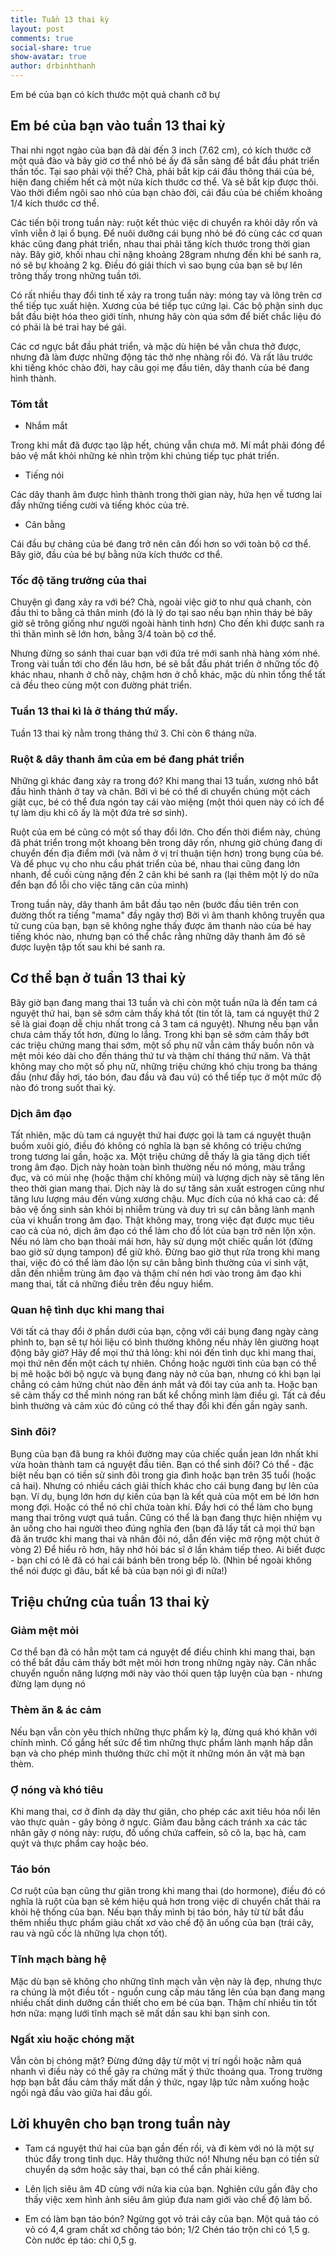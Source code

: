 ```yaml
---
title: Tuần 13 thai kỳ
layout: post
comments: true
social-share: true
show-avatar: true
author: drbinhthanh
---
```


Em bé của bạn có kích thước một quả chanh cỡ bự


## Em bé của bạn vào tuần 13 thai kỳ

Thai nhi ngọt ngào của bạn đã dài đến 3 inch (7.62 cm), có kích thước cỡ một quả đào và bây giờ cơ thể nhỏ bé ấy đã sẵn sàng để bắt đầu phát triển thần tốc. Tại sao phải vội thế? Chà, phải bắt kịp cái đầu thông thái của bé, hiện đang chiếm hết cả một nửa kích thước cơ thể. Và sẽ bắt kịp được thôi. Vào thời điểm ngôi sao nhỏ của bạn chào đời, cái đầu của bé chiếm khoảng 1/4 kích thước cơ thể.

Các tiến bội trong tuần này: ruột kết thúc việc di chuyển ra khỏi dây rốn và vĩnh viễn ở lại ổ bụng. Để nuôi dưỡng cái bụng nhỏ bé đó cùng các cơ quan khác cũng đang phát triển, nhau thai phải tăng kích thước trong thời gian này. Bây giờ, khối nhau chỉ nặng khoảng 28gram nhưng đến khi bé sanh ra, nó sẽ bự khoảng 2 kg. Điều đó giải thích vì sao bụng của bạn sẽ bự lên trông thấy trong những tuần tới.

Có rất nhiều thay đổi tinh tế xảy ra trong tuần này: móng tay và lông trên cơ thể tiếp tục xuất hiện. Xương của bé tiếp tục cứng lại. Các bộ phận sinh dục bắt đầu biệt hóa theo giới tính, nhưng hãy còn qúa sớm để biết chắc liệu đó có phải là bé trai hay bé gái.

Các cơ ngực bắt đầu phát triển, và mặc dù hiện bé vẫn chưa thở được, nhưng đã làm được những động tác thở nhẹ nhàng rồi đó. Và rất lâu trước khi tiếng khóc chào đời, hay câu gọi mẹ đầu tiên, dây thanh của bé đang hình thành.

### Tóm tắt

- Nhắm mắt

Trong khi mắt đã được tạo lập hết, chúng vẫn chưa mở. Mí mắt phải đóng để bảo vệ mắt khỏi những kẻ nhìn trộm khi chúng tiếp tục phát triển.

- Tiếng nói

Các dây thanh âm được hình thành trong thời gian này, hứa hẹn về tương lai đầy những tiếng cười và tiếng khóc của trẻ.

- Cân bằng

Cái đầu bự chảng của bé đang trở nên cân đối hơn so với toàn bộ cơ thể. Bây giờ, đầu của bé bự bằng nửa kích thước cơ thể.

### Tốc độ tăng trưởng của thai

Chuyện gì đang xảy ra với bé? Chà, ngoài việc giờ to như quả chanh, còn đầu thì to bằng cả thân minh (đó là lý do tại sao nếu bạn nhìn tháy bé bây giờ sẽ trông giống như người ngoài hành tinh hơn) Cho đến khi được sanh ra thì thân mình sẽ lớn hơn, bằng 3/4 toàn bộ cơ thể.

Nhưng đừng so sánh thai cuar bạn với đứa trẻ mới sanh nhà hàng xóm nhé. Trong vài tuần tới cho đến lâu hơn, bé sẽ bắt đầu phát triển ở những tốc độ khác nhau, nhanh ở chỗ này, chậm hơn ở chỗ khác, mặc dù nhìn tổng thể tất cả đều theo cùng một con đường phát triển.

### Tuần 13 thai kì là ở tháng thứ mấy.

Tuần 13 thai kỳ nằm trong tháng thứ 3. Chỉ còn 6 tháng nữa.

### Ruột & dây thanh âm của em bé đang phát triển

Những gì khác đang xảy ra trong đó? Khi mang thai 13 tuần, xương nhỏ bắt đầu hình thành ở tay và chân. Bởi vì bé có thể di chuyển chúng một cách giật cục, bé có thể đưa ngón tay cái vào miệng (một thói quen này có ích để tự làm dịu khi cô ấy là một đứa trẻ sơ sinh).

Ruột của em bé cũng có một số thay đổi lớn. Cho đến thời điểm này, chúng đã phát triển trong một khoang bên trong dây rốn, nhưng giờ chúng đang di chuyển đến địa điểm mới (và nằm ở vị trí thuận tiện hơn) trong bụng của bé. Và để phục vụ cho nhu cầu phát triển của bé, nhau thai cũng đang lớn nhanh, để cuối cùng nặng đến 2 cân khi bé sanh ra (lại thêm một lý do nữa đển bạn đổ lỗi cho việc tăng cân của mình)

Trong tuần này, dây thanh âm bắt đầu tạo nên (bước đầu tiên trên con đường thốt ra tiếng "mama" đầy ngây thơ) Bởi vì âm thanh không truyền qua tử cung của bạn, bạn sẽ không nghe thấy được âm thanh nào của bé hay tiếng khóc nào, nhưng bạn có thể chắc rằng những dây thanh âm đó sẽ được luyện tập tốt sau khi bé sanh ra.

## Cơ thể bạn ở tuần 13 thai kỳ

Bây giờ bạn đang mang thai 13 tuần và chỉ còn một tuần nữa là đến tam cá nguyệt thứ hai, bạn sẽ sớm cảm thấy khá tốt (tin tốt là, tam cá nguyệt thứ 2 sẽ là giai đoạn dễ chịu nhất trong cả 3 tam cá nguyệt). Nhưng nếu bạn vẫn chưa cảm thấy tốt hơn, đừng lo lắng. Trong khi bạn sẽ sớm cảm thấy bớt các triệu chứng mang thai sớm, một số phụ nữ vẫn cảm thấy buồn nôn và mệt mỏi kéo dài cho đến tháng thứ tư và thậm chí tháng thứ năm. Và thật không may cho một số phụ nữ, những triệu chứng khó chịu trong ba tháng đầu (như đầy hơi, táo bón, đau đầu và đau vú) có thể tiếp tục ở một mức độ nào đó trong suốt thai kỳ.

### Dịch âm đạo

Tất nhiên, mặc dù tam cá nguyệt thứ hai được gọi là tam cá nguyệt thuận buồm xuôi gió, điều đó không có nghĩa là bạn sẽ không có triệu chứng trong tương lai gần, hoặc xa. Một triệu chứng dễ thấy là gia tăng dịch tiết trong âm đạo. Dịch này hoàn toàn bình thường nếu nó mỏng, màu trắng đục, và có mùi nhẹ (hoặc thậm chí không mùi) và lượng dịch này sẽ tăng lên theo thời gian mang thai. Dịch này là do sự tăng sản xuất estrogen cũng như tăng lưu lượng máu đến vùng xương chậu. Mục đích của nó khá cao cả: để bảo vệ ống sinh sản khỏi bị nhiễm trùng và duy trì sự cân bằng lành mạnh của vi khuẩn trong âm đạo. Thật không may, trong việc đạt được mục tiêu cao cả của nó, dịch âm đạo có thể làm cho đồ lót của bạn trở nên lộn xộn. Nếu nó làm cho bạn thoải mái hơn, hãy sử dụng một chiếc quần lót (đừng bao giờ sử dụng tampon) để giữ khô. Đừng bao giờ thụt rửa trong khi mang thai, việc đó có thể làm đảo lộn sự cân bằng bình thường của vi sinh vật, dẫn đến nhiễm trùng âm đạo và thậm chí nén hơi vào trong âm đạo khi mang thai, tất cả những điều trên đều nguy hiểm.

### Quan hệ tình dục khi mang thai

Với tất cả thay đổi ở phần dưới của bạn, cộng với cái bụng đang ngày càng phình to, bạn sẽ tự hỏi liệu có bình thường không nếu nhảy lên giường hoạt động bây giờ? Hãy để mọi thứ thả lỏng: khi nói đến tình dục khi mang thai, mọi thứ nên đến một cách tự nhiên. Chồng hoặc người tình của bạn có thể bị mê hoặc bởi bộ ngực và bụng đang nảy nở của bạn, nhưng có khi bạn lại chẳng có cảm hứng chút nào đến ánh mắt và đôi tay của anh ta. Hoặc bạn sẽ cảm thấy cơ thể mình nóng ran bất kể chồng mình làm điều gì. Tất cả đều bình thường và cảm xúc đó cũng có thể thay đổi khi đến gần ngày sanh.

### Sinh đôi?

Bụng của bạn đã bung ra khỏi đường may của chiếc quần jean lớn nhất khi vừa hoàn thành tam cá nguyệt đầu tiên. Bạn có thể sinh đôi? Có thể - đặc biệt nếu bạn có tiền sử sinh đôi trong gia đình hoặc bạn trên 35 tuổi (hoặc cả hai). Nhưng có nhiều cách giải thích khác cho cái bụng đang bự lên của bạn. Ví dụ, bụng lớn hơn dự kiến của bạn là kết quả của một em bé lớn hơn mong đợi. Hoặc có thể nó chỉ chứa toàn khí. Đầy hơi có thể làm cho bụng mang thai trông vượt quá tuần. Cũng có thể là bạn đang thực hiện nhiệm vụ ăn uống cho hai người theo đúng nghĩa đen (bạn đã lấy tất cả mọi thứ bạn đã ăn trước khi mang thai và nhân đôi nó, dẫn đến việc mở rộng một chút ở vòng 2) Để hiểu rõ hơn, hãy nhớ hỏi bác sĩ ở lần khám tiếp theo. Ai biết được - bạn chỉ có lẽ đã có hai cái bánh bên trong bếp lò. (Nhìn bề ngoài không thể nói được gì đâu, bất kể bà của bạn nói gì đi nữa!)

## Triệu chứng của tuần 13 thai kỳ

### Giảm mệt mỏi

Cơ thể bạn đã có hẳn một tam cá nguyệt để điều chỉnh khi mang thai, bạn có thể bắt đầu cảm thấy bớt mệt mỏi hơn trong những ngày này. Cân nhắc chuyển nguồn năng lượng mới này vào thói quen tập luyện của bạn - nhưng đừng lạm dụng nó

### Thèm ăn & ác cảm

Nếu bạn vẫn còn yêu thích những thực phẩm kỳ lạ, đừng quá khó khăn với chính mình. Cố gắng hết sức để tìm những thực phẩm lành mạnh hấp dẫn bạn và cho phép mình thưởng thức chỉ một ít những món ăn vặt mà bạn thèm.

### Ợ nóng và khó tiêu

Khi mang thai, cơ ở đỉnh dạ dày thư giãn, cho phép các axit tiêu hóa nổi lên vào thực quản - gây bỏng ở ngực. Giảm đau bằng cách tránh xa các tác nhân gây ợ nóng này: rượu, đồ uống chứa caffein, sô cô la, bạc hà, cam quýt và thực phẩm cay hoặc béo.

### Táo bón

Cơ ruột của bạn cũng thư giãn trong khi mang thai (do hormone), điều đó có nghĩa là ruột của bạn sẽ kém hiệu quả hơn trong việc di chuyển chất thải ra khỏi hệ thống của bạn. Nếu bạn thấy mình bị táo bón, hãy từ từ bắt đầu thêm nhiều thực phẩm giàu chất xơ vào chế độ ăn uống của bạn (trái cây, rau và ngũ cốc là những lựa chọn tốt).

### Tĩnh mạch bàng hệ

Mặc dù bạn sẽ không cho những tĩnh mạch vằn vện này là đẹp, nhưng thực ra chúng là một điều tốt - nguồn cung cấp máu tăng lên của bạn đang mang nhiều chất dinh dưỡng cần thiết cho em bé của bạn. Thậm chí nhiều tin tốt hơn nữa: mạng lưới tĩnh mạch sẽ mất dần sau khi bạn sinh con.

### Ngất xỉu hoặc chóng mặt

Vẫn còn bị chóng mặt? Đừng đứng dậy từ một vị trí ngồi hoặc nằm quá nhanh vì điều này có thể gây ra chứng mất ý thức thoáng qua. Trong trường hợp bạn bắt đầu cảm thấy mất dần ý thức, ngay lập tức nằm xuống hoặc ngồi ngả đầu vào giữa hai đầu gối.

## Lời khuyên cho bạn trong tuần này

-   Tam cá nguyệt thứ hai của bạn gần đến rồi, và đi kèm với nó là một sự thúc đẩy trong tình dục. Hãy thưởng thức nó! Nhưng nếu bạn có tiền sử chuyển dạ sớm hoặc sảy thai, bạn có thể cần phải kiêng.

-   Lên lịch siêu âm 4D cùng với nửa kia của bạn. Nghiên cứu gần đây cho thấy việc xem hình ảnh siêu âm giúp đưa nam giới vào chế độ làm bố.

-   Em có làm bạn táo bón? Ngừng gọt vỏ trái cây của bạn. Một quả táo có vỏ có 4,4 gram chất xơ chống táo bón; 1/2 Chén táo trộn chỉ có 1,5 g. Còn nước ép táo: chỉ 0,5 g.